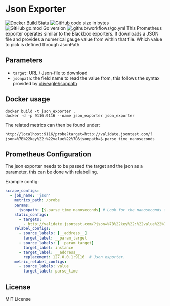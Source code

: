 # Json Exporter
[![Docker Build Statu](https://img.shields.io/docker/build/ustiuzhanin/json-exporter.svg)](https://hub.docker.com/r/ustiuzhanin/json-exporter/)
![GitHub code size in bytes](https://img.shields.io/github/languages/code-size/UstyuzhaninAV/json_exporter)
![GitHub go.mod Go version](https://img.shields.io/github/go-mod/go-version/ustyuzhaninAV/json_exporter)
![.github/workflows/go.yml](https://github.com/UstyuzhaninAV/json_exporter/workflows/.github/workflows/go.yml/badge.svg?branch=master)
This Prometheus exporter operates similar to the Blackbox exporters. It downloads a JSON file and provides a numerical gauge value from within that file.
Which value to pick is defined through JsonPath.

## Parameters

 - `target`: URL / Json-file to download
 - `jsonpath`: the field name to read the value from, this follows the syntax provided by [oliveagle/jsonpath](https://github.com/oliveagle/jsonpath)

## Docker usage

    docker build -t json_exporter .
    docker -d -p 9116:9116 --name json_exporter json_exporter

The related metrics can then be found under:

    http://localhost:9116/probe?target=http://validate.jsontest.com/?json=%7B%22key%22:%22value%22%7D&jsonpath=$.parse_time_nanoseconds

## Prometheus Configuration

The json exporter needs to be passed the target and the json as a parameter, this can be
done with relabelling.

Example config:
```yml
scrape_configs:
  - job_name: 'json'
    metrics_path: /probe
    params:
      jsonpath: [$.parse_time_nanoseconds] # Look for the nanoseconds field
    static_configs:
      - targets:
        - http://validate.jsontest.com/?json=%7B%22key%22:%22value%22%7D
    relabel_configs:
      - source_labels: [__address__]
        target_label: __param_target
      - source_labels: [__param_target]
        target_label: instance
      - target_label: __address__
        replacement: 127.0.0.1:9116  # Json exporter.
    metric_relabel_configs:
      - source_labels: value
        target_label: parse_time

```

## License

MIT License
